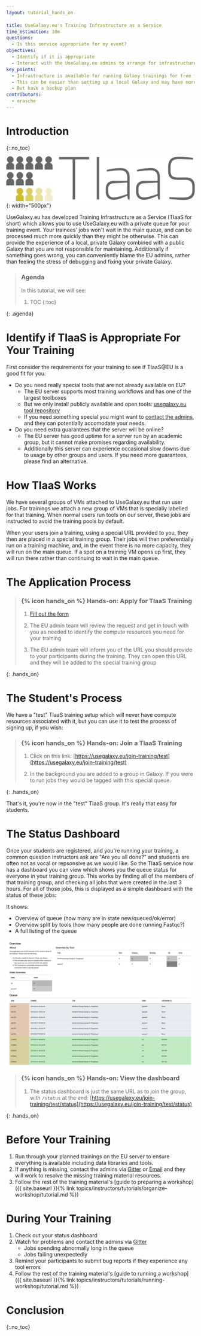```yaml
---
layout: tutorial_hands_on

title: UseGalaxy.eu's Training Infrastructure as a Service
time_estimation: 10m
questions:
  - Is this service appropriate for my event?
objectives:
  - Identify if it is appropriate
  - Interact with the UseGalaxy.eu admins to arrange for infrastructure
key_points:
  - Infrastructure is available for running Galaxy trainings for free from UseGalaxy.eu
  - This can be easier than setting up a local Galaxy and may have more resources available
  - But have a backup plan
contributors:
  - erasche
---
```


# Introduction
{:.no_toc}

![TIaaS Logo](../../images/tiaas-logo.png){: width="500px"}

UseGalaxy.eu has developed Training Infrastructure as a Service (TIaaS for short) which allows you to use UseGalaxy.eu with a private queue for your training event. Your trainees' jobs won't wait in the main queue, and can be processed much more quickly than they might be otherwise. This can provide the experience of a local, private Galaxy combined with a public Galaxy that you are not responsible for maintaining. Additionally if something goes wrong, you can conveniently blame the EU admins, rather than feeling the stress of debugging and fixing your private Galaxy.

> ### Agenda
>
> In this tutorial, we will see:
>
> 1. TOC
> {:toc}
>
{: .agenda}

# Identify if TIaaS is Appropriate For Your Training

First consider the requirements for your training to see if TIaaS@EU is a good fit for you:

- Do you need really special tools that are not already available on EU?
  - The EU server supports most training workflows and has one of the largest toolboxes
  - But we only install publicly available and open tools: [usegalaxy.eu tool repository](https://github.com/usegalaxy-eu/usegalaxy-eu-tools)
  - If you need something special you might want to [contact the admins](mailto:contact@usegalaxy.eu), and they can potentially accomodate your needs.
- Do you need extra guarantees that the server will be online?
  - The EU server has good uptime for a server run by an academic group, but it cannot make promises regarding availability.
  - Additionally this server can experience occasional slow downs due to usage by other groups and users. If you need more guarantees, please find an alternative.

# How TIaaS Works

We have several groups of VMs attached to UseGalaxy.eu that run user jobs. For trainings we attach a new group of VMs that is specially labelled for that training. When normal users run tools on our server, these jobs are instructed to avoid the training pools by default.

When your users join a training, using a special URL provided to you, they then are placed in a special training group. Their jobs will then preferentially run on a training machine, and, in the event there is no more capacity, they will run on the main queue. If a spot on a training VM opens up first, they will run there rather than continuing to wait in the main queue.

# The Application Process

> ### {% icon hands_on %} Hands-on: Apply for TIaaS Training
>
> 1. [Fill out the form](https://usegalaxy.eu/request-tiaas)
>
> 2. The EU admin team will review the request and get in touch with you as needed to identify the compute resources you need for your training
>
> 3. The EU admin team will inform you of the URL you should provide to your participants during the training. They can open this URL and they will be added to the special training group
>
{: .hands_on}

# The Student's Process

We have a "test" TIaaS training setup which will never have compute resources associated with it, but you can use it to test the process of signing up, if you wish:

> ### {% icon hands_on %} Hands-on: Join a TIaaS Training
>
> 1. Click on this link: [https://usegalaxy.eu/join-training/test](https://usegalaxy.eu/join-training/test)
>
> 2. In the background you are added to a group in Galaxy. If you were to run jobs they would be tagged with this special queue.
>
{: .hands_on}

That's it, you're now in the "test" TIaaS group. It's really that easy for students.

# The Status Dashboard

Once your students are registered, and you're running your training, a common question instructors ask are "Are you all done?" and students are often not as vocal or repsonsive as we would like. So the TIaaS service now has a dashboard you can view which shows you the queue status for everyone in your training group. This works by finding all of the members of that training group, and checking all jobs that were created in the last 3 hours. For all of those jobs, this is displayed as a simple dashboard with the status of these jobs:

It shows:

- Overview of queue (how many are in state new/queued/ok/error)
- Overview split by tools (how many people are done running Fastqc?)
- A full listing of the queue

![TIaaS Queue Status](../../images/tiaas-status.png "The TIaaS Status dashboard gives you an overview of all jobs states (are they ok or not), as well as a breakdown by tool. This is useful for finding out if everyone is finished running FastQC this morning and if they mostly worked OK. Finally it gives you a detailed breakdown, shown in the order they were submitted. This can give you a more detailed feeling for how the students are progressing through the tutorial.")


> ### {% icon hands_on %} Hands-on: View the dashboard
>
> 1. The status dashboard is just the same URL as to join the group, with `/status` at the end: [https://usegalaxy.eu/join-training/test/status](https://usegalaxy.eu/join-training/test/status)
>
{: .hands_on}

# Before Your Training

1. Run through your planned trainings on the EU server to ensure everything is available including data libraries and tools.
2. If anything is missing, contact the admins via [Gitter](https://gitter.im/usegalaxy-eu/Lobby) or [Email](mailto:contact@usegalaxy.eu) and they will work to resolve the missing training material resources.
3. Follow the rest of the training material's [guide to preparing a workshop]({{ site.baseurl }}{% link topics/instructors/tutorials/organize-workshop/tutorial.md %})

# During Your Training

1. Check out your status dashboard
2. Watch for problems and contact the admins via [Gitter](https://gitter.im/usegalaxy-eu/Lobby)
   - Jobs spending abnormally long in the queue
   - Jobs failing unexpectedly
2. Remind your participants to submit bug reports if they experience any tool errors
3. Follow the rest of the training material's [guide to running a workshop]({{ site.baseurl }}{% link topics/instructors/tutorials/running-workshop/tutorial.md %})

# Conclusion
{:.no_toc}
